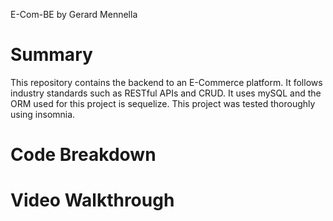 E-Com-BE by Gerard Mennella

# Summary
This repository contains the backend to an E-Commerce platform. It follows industry standards such as RESTful APIs and CRUD. It uses mySQL and the ORM used for this project is sequelize. This project was tested thoroughly using insomnia.

# Code Breakdown

# Video Walkthrough